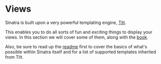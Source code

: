 # Views

Sinatra is built upon a very powerful templating engine, [Tilt][tilt].

This enables you to do all sorts of fun and exciting things to display your
views. In this section we will cover some of them, along with the
[book][views-book].

Also, be sure to read up the [readme][views-readme] first to cover the basics of
what's possible within Sinatra itself and for a list of supported templates
inherited from Tilt.

[views-book]: http://sinatra-org-book.herokuapp.com/#toc_21 
[views-readme]: http://www.sinatrarb.com/intro#Views%20/%20Templates
[tilt]: http://github.com/rtomayko/tilt
